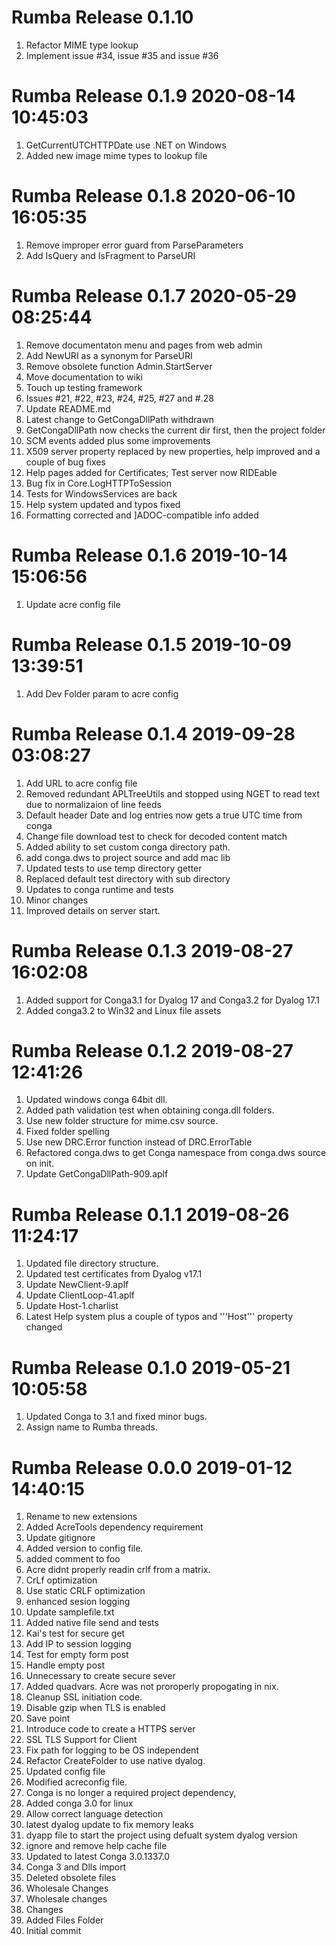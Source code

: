 # Rumba Release 0.1.10                    
1. Refactor MIME type lookup
2. Implement issue #34, issue #35 and issue #36

# Rumba Release 0.1.9 2020-08-14 10:45:03
1. GetCurrentUTCHTTPDate use .NET on Windows
2. Added new image mime types to lookup file

# Rumba Release 0.1.8 2020-06-10 16:05:35
1. Remove improper error guard from ParseParameters
2. Add IsQuery and IsFragment to ParseURI

# Rumba Release 0.1.7 2020-05-29 08:25:44
1. Remove documentaton menu and pages from web admin
2. Add NewURI as a synonym for ParseURI
3. Remove obsolete function Admin.StartServer
4. Move documentation to wiki
5. Touch up testing framework
6. Issues #21, #22, #23, #24, #25, #27 and #.28
7. Update README.md
8. Latest change to GetCongaDllPath withdrawn
9. GetCongaDllPath now checks the current dir first, then the project folder
10. SCM events added plus some improvements
11. X509 server property replaced by new properties, help improved and a couple of bug fixes
12. Help pages added for Certificates; Test server now RIDEable
13. Bug fix in Core.LogHTTPToSession
14. Tests for WindowsServices are back
15. Help system updated and typos fixed
16. Formatting corrected and ]ADOC-compatible info added

# Rumba Release 0.1.6 2019-10-14 15:06:56
1. Update acre config file

# Rumba Release 0.1.5 2019-10-09 13:39:51
1. Add Dev Folder param to acre config

# Rumba Release 0.1.4 2019-09-28 03:08:27
1. Add URL to acre config file
2. Removed redundant APLTreeUtils and stopped using NGET to read text due to normalizaion of line feeds
3. Default header Date and log entries now gets a true UTC time from conga
4. Change file download test to check for decoded content match
5. Added ability to set custom conga directory path.
6. add conga.dws to project source and add mac lib
7. Updated tests to use temp directory getter
8. Replaced default test directory with sub directory
9. Updates to conga runtime and tests
10. Minor changes
11. Improved details on server start.

# Rumba Release 0.1.3 2019-08-27 16:02:08
1. Added support for Conga3.1 for Dyalog 17 and Conga3.2 for Dyalog 17.1
2. Added conga3.2 to Win32 and Linux file assets

# Rumba Release 0.1.2 2019-08-27 12:41:26
1. Updated windows conga 64bit dll.
2. Added path validation test when obtaining conga.dll folders.
3. Use new folder structure for mime.csv source.
4. Fixed folder spelling
5. Use new DRC.Error function instead of DRC.ErrorTable
6. Refactored conga.dws to get Conga namespace from conga.dws source on init.
7. Update GetCongaDllPath-909.aplf

# Rumba Release 0.1.1 2019-08-26 11:24:17
1. Updated file directory structure.
2. Updated test certificates from Dyalog v17.1
3. Update NewClient-9.aplf
4. Update ClientLoop-41.aplf
5. Update Host-1.charlist
6. Latest Help system plus a couple of typos and '\''Host'\'' property changed

# Rumba Release 0.1.0 2019-05-21 10:05:58
1. Updated Conga to 3.1 and fixed minor bugs.
2. Assign name to Rumba threads.

# Rumba Release 0.0.0 2019-01-12 14:40:15
1. Rename to new extensions
2. Added AcreTools dependency requirement
3. Update gitignore
4. Added version to config file.
5. added comment to foo
6. Acre didnt properly readin crlf from a matrix.
7. CrLf optimization
8. Use static CRLF optimization
9. enhanced sesion logging
10. Update samplefile.txt
11. Added native file send and tests
12. Kai's test for secure get
13. Add IP to session logging
14. Test for empty form post
15. Handle empty post
16. Unnecessary to create secure sever
17. Added quadvars.   Acre was not proroperly propogating in nix.
18. Cleanup SSL initiation code.
19. Disable gzip when TLS is enabled
20. Save point
21. Introduce code to create a HTTPS server
22. SSL TLS Support for Client
23. Fix path for logging to be OS independent
24. Refactor CreateFolder to use native dyalog.
25. Updated config file
26. Modified acreconfig file.
27. Conga is no longer a required project dependency,
28. Added conga 3.0 for linux
29. Allow correct language detection
30. latest dyalog update to fix memory leaks
31. dyapp file to start the project using defualt system dyalog version
32. ignore and remove help cache file
33. Updated to latest Conga 3.0.1337.0
34. Conga 3 and Dlls import
35. Deleted obsolete files
36. Wholesale Changes
37. Wholesale changes
38. Changes
39. Added Files Folder
40. Initial commit
